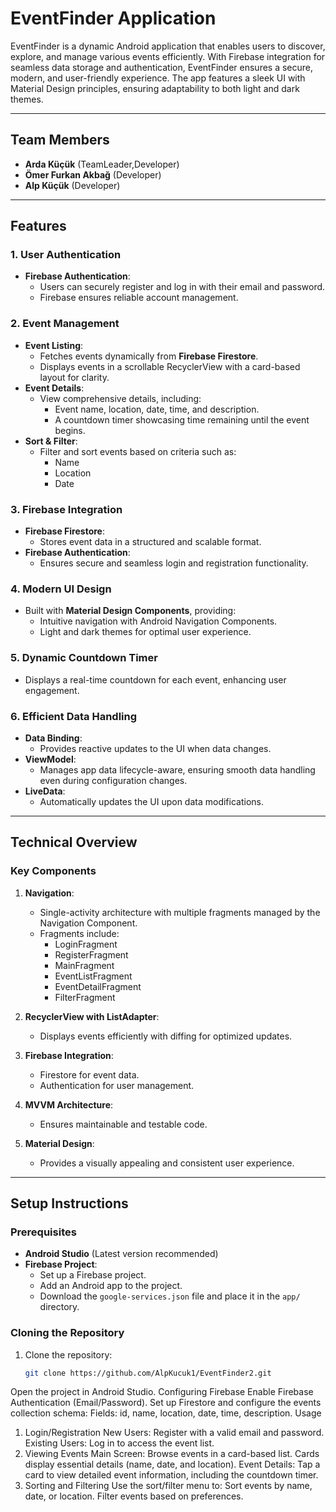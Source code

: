 # **EventFinder Application**

EventFinder is a dynamic Android application that enables users to discover, explore, and manage various events efficiently. With Firebase integration for seamless data storage and authentication, EventFinder ensures a secure, modern, and user-friendly experience. The app features a sleek UI with Material Design principles, ensuring adaptability to both light and dark themes.

---

## **Team Members**
- **Arda Küçük** (TeamLeader,Developer)
- **Ömer Furkan Akbağ** (Developer)
- **Alp Küçük** (Developer)

---

## **Features**

### **1. User Authentication**
- **Firebase Authentication**:
  - Users can securely register and log in with their email and password.
  - Firebase ensures reliable account management.

### **2. Event Management**
- **Event Listing**:
  - Fetches events dynamically from **Firebase Firestore**.
  - Displays events in a scrollable RecyclerView with a card-based layout for clarity.
- **Event Details**:
  - View comprehensive details, including:
    - Event name, location, date, time, and description.
    - A countdown timer showcasing time remaining until the event begins.
- **Sort & Filter**:
  - Filter and sort events based on criteria such as:
    - Name
    - Location
    - Date

### **3. Firebase Integration**
- **Firebase Firestore**:
  - Stores event data in a structured and scalable format.
- **Firebase Authentication**:
  - Ensures secure and seamless login and registration functionality.

### **4. Modern UI Design**
- Built with **Material Design Components**, providing:
  - Intuitive navigation with Android Navigation Components.
  - Light and dark themes for optimal user experience.

### **5. Dynamic Countdown Timer**
- Displays a real-time countdown for each event, enhancing user engagement.

### **6. Efficient Data Handling**
- **Data Binding**:
  - Provides reactive updates to the UI when data changes.
- **ViewModel**:
  - Manages app data lifecycle-aware, ensuring smooth data handling even during configuration changes.
- **LiveData**:
  - Automatically updates the UI upon data modifications.

---

## **Technical Overview**

### **Key Components**
1. **Navigation**:
   - Single-activity architecture with multiple fragments managed by the Navigation Component.
   - Fragments include:
     - LoginFragment
     - RegisterFragment
     - MainFragment
     - EventListFragment
     - EventDetailFragment
     - FilterFragment

2. **RecyclerView with ListAdapter**:
   - Displays events efficiently with diffing for optimized updates.

3. **Firebase Integration**:
   - Firestore for event data.
   - Authentication for user management.

4. **MVVM Architecture**:
   - Ensures maintainable and testable code.

5. **Material Design**:
   - Provides a visually appealing and consistent user experience.

---

## **Setup Instructions**

### **Prerequisites**
- **Android Studio** (Latest version recommended)
- **Firebase Project**:
  - Set up a Firebase project.
  - Add an Android app to the project.
  - Download the `google-services.json` file and place it in the `app/` directory.

### **Cloning the Repository**
1. Clone the repository:
   ```bash
   git clone https://github.com/AlpKucuk1/EventFinder2.git
Open the project in Android Studio.
Configuring Firebase
Enable Firebase Authentication (Email/Password).
Set up Firestore and configure the events collection schema:
Fields: id, name, location, date, time, description.
Usage
1. Login/Registration
New Users:
Register with a valid email and password.
Existing Users:
Log in to access the event list.
2. Viewing Events
Main Screen:
Browse events in a card-based list.
Cards display essential details (name, date, and location).
Event Details:
Tap a card to view detailed event information, including the countdown timer.
3. Sorting and Filtering
Use the sort/filter menu to:
Sort events by name, date, or location.
Filter events based on preferences.

